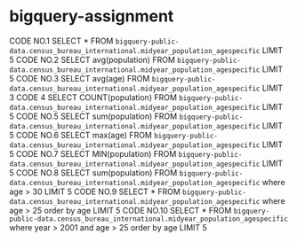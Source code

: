 # bigquery-assignment
CODE NO.1 
SELECT * FROM `bigquery-public-data.census_bureau_international.midyear_population_agespecific` LIMIT 5
CODE NO.2
SELECT avg(population) FROM `bigquery-public-data.census_bureau_international.midyear_population_agespecific` LIMIT 5
CODE NO.3
SELECT avg(age) FROM `bigquery-public-data.census_bureau_international.midyear_population_agespecific` LIMIT 3
CODE 4
SELECT COUNT(population) FROM `bigquery-public-data.census_bureau_international.midyear_population_agespecific` LIMIT 5
CODE NO.5
SELECT sum(population) FROM `bigquery-public-data.census_bureau_international.midyear_population_agespecific` LIMIT 5
CODE NO.6
SELECT max(age) FROM `bigquery-public-data.census_bureau_international.midyear_population_agespecific` LIMIT 5
CODE NO.7
SELECT MIN(population) FROM `bigquery-public-data.census_bureau_international.midyear_population_agespecific` LIMIT 5
CODE NO.8
SELECT sum(population) FROM `bigquery-public-data.census_bureau_international.midyear_population_agespecific`
where age > 30
 LIMIT 5
CODE NO.9
SELECT * FROM `bigquery-public-data.census_bureau_international.midyear_population_agespecific`
where age > 25
order by age
 LIMIT 5
CODE NO.10
SELECT * FROM `bigquery-public-data.census_bureau_international.midyear_population_agespecific`
where year > 2001 and age > 25
order by age
 LIMIT 5
